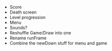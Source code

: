 * Score
* Death screen
* Level progression
* Menu
* Sounds?
* Reshuffle Game/Draw into one
* Rename runFrame
* Combine the newDown stuff for menu and game
